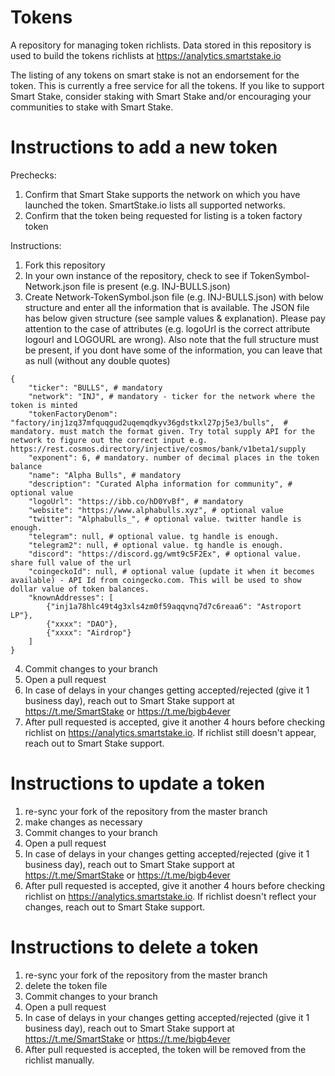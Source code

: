 # Tokens
A repository for managing token richlists. Data stored in this repository is used to build the tokens richlists at https://analytics.smartstake.io

The listing of any tokens on smart stake is not an endorsement for the token. This is currently a free service for all the tokens. If you like to support Smart Stake, consider staking with Smart Stake and/or encouraging your communities to stake with Smart Stake.


# Instructions to add a new token

Prechecks:
 1. Confirm that Smart Stake supports the network on which you have launched the token. SmartStake.io lists all supported networks.
 2. Confirm that the token being requested for listing is a token factory token

Instructions:
 1. Fork this repository
 2. In your own instance of the repository, check to see if TokenSymbol-Network.json file is present (e.g. INJ-BULLS.json)
 3. Create Network-TokenSymbol.json file (e.g. INJ-BULLS.json) with below structure and enter all the information that is available. The JSON file has below given structure (see sample values & explanation). Please pay attention to the case of attributes (e.g. logoUrl is the correct attribute logourl and LOGOURL are wrong). Also note that the full structure must be present, if you dont have some of the information, you can leave that as null (without any double quotes)
 
```   
{
    "ticker": "BULLS", # mandatory
    "network": "INJ", # mandatory - ticker for the network where the token is minted
    "tokenFactoryDenom": "factory/inj1zq37mfquqgud2uqemqdkyv36gdstkxl27pj5e3/bulls",  # mandatory. must match the format given. Try total supply API for the network to figure out the correct input e.g. https://rest.cosmos.directory/injective/cosmos/bank/v1beta1/supply
    "exponent": 6, # mandatory. number of decimal places in the token balance
    "name": "Alpha Bulls", # mandatory
    "description": "Curated Alpha information for community", # optional value
    "logoUrl": "https://ibb.co/hD0YvBf", # mandatory
    "website": "https://www.alphabulls.xyz", # optional value
    "twitter": "Alphabulls_", # optional value. twitter handle is enough.
    "telegram": null, # optional value. tg handle is enough.
    "telegram2": null, # optional value. tg handle is enough.
    "discord": "https://discord.gg/wmt9c5F2Ex", # optional value. share full value of the url
    "coingeckoId": null, # optional value (update it when it becomes available) - API Id from coingecko.com. This will be used to show dollar value of token balances.
    "knownAddresses": [
        {"inj1a78hlc49t4g3xls4zm0f59aqqvnq7d7c6reaa6": "Astroport LP"},
        {"xxxx": "DAO"},
        {"xxxx": "Airdrop"}
    ]
}
```
 4. Commit changes to your branch
 5. Open a pull request
 6. In case of delays in your changes getting accepted/rejected (give it 1 business day), reach out to Smart Stake support at https://t.me/SmartStake or https://t.me/bigb4ever
 7. After pull requested is accepted, give it another 4 hours before checking richlist on https://analytics.smartstake.io. If richlist still doesn't appear, reach out to Smart Stake support.


# Instructions to update a token
 1. re-sync your fork of the repository from the master branch
 2. make changes as necessary
 3. Commit changes to your branch
 4. Open a pull request
 5. In case of delays in your changes getting accepted/rejected (give it 1 business day), reach out to Smart Stake support at https://t.me/SmartStake or https://t.me/bigb4ever
 6. After pull requested is accepted, give it another 4 hours before checking richlist on https://analytics.smartstake.io. If richlist doesn't reflect your changes, reach out to Smart Stake support.


# Instructions to delete a token
 1. re-sync your fork of the repository from the master branch
 2. delete the token file
 3. Commit changes to your branch
 4. Open a pull request
 5. In case of delays in your changes getting accepted/rejected (give it 1 business day), reach out to Smart Stake support at https://t.me/SmartStake or https://t.me/bigb4ever
 6. After pull requested is accepted, the token will be removed from the richlist manually.
